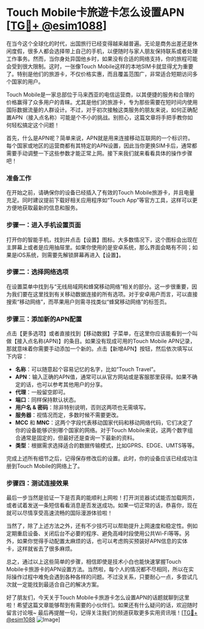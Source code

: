 # Touch Mobile卡旅遊卡怎么设置APN [[TG💪+ @esim1088](https://t.me/s/esim1088)]

在当今这个全球化的时代，出国旅行已经变得越来越普遍。无论是商务出差还是休闲度假，很多人都会选择带上自己的手机，以便随时与家人朋友保持联系或者处理工作事务。然而，当你身处异国他乡时，如果没有合适的网络支持，你的旅程可能会受到很大限制。这时，一张像Touch Mobile这样的本地SIM卡就显得尤为重要了。特别是他们的旅游卡，不仅价格实惠，而且覆盖范围广，非常适合短期访问多个国家的用户。

Touch Mobile是一家总部位于马来西亚的电信运营商，以其便捷的服务和合理的价格赢得了众多用户的青睐。尤其是他们的旅游卡，专为那些需要在短时间内使用国际数据流量的人群设计。不过，对于初次接触这类服务的朋友来说，如何正确配置APN（接入点名称）可能是个不小的挑战。别担心，这篇文章将手把手教你如何轻松搞定这个问题！

首先，什么是APN呢？简单来说，APN就是用来连接移动互联网的一个标识符。每个国家或地区的运营商都有其特定的APN设置，因此当你更换SIM卡后，通常都需要手动调整一下这些参数才能正常上网。接下来我们就来看看具体的操作步骤吧！

### 准备工作

在开始之前，请确保你的设备已经插入了有效的Touch Mobile旅游卡，并且电量充足。同时建议提前下载好相关应用程序如“Touch App”等官方工具，这样可以更方便地获取最新的信息和服务。

### 步骤一：进入手机设置页面

打开你的智能手机，找到并点击【设置】图标。大多数情况下，这个图标会出现在主屏幕上或者是应用抽屉里。如果你使用的是安卓系统，那么界面会略有不同；如果是iOS系统，则需要先解锁屏幕再进入【设置】。

### 步骤二：选择网络选项

在设置菜单中找到与“无线局域网和蜂窝移动网络”相关的部分。这一步很重要，因为我们要在这里找到有关移动数据连接的所有选项。对于安卓用户而言，可以直接搜索“移动网络”，而苹果用户则需寻找类似“蜂窝移动网络”的标签页。

### 步骤三：添加新的APN配置

点击【更多选项】或者直接找到【移动数据】子菜单，在这里你应该能看到一个叫做【接入点名称(APN)】的条目。如果没有现成可用的Touch Mobile APN记录，那就意味着你需要手动添加一个新的。点击【新增APN】按钮，然后依次填写以下内容：

- **名称**：可以随意起个容易记忆的名字，比如“Touch Travel”。
- **APN**：输入正确的APN值，通常可以从官方网站或是客服那里获得。如果不确定的话，也可以参考其他用户的分享。
- **代理**：一般留空即可。
- **端口**：同样保持默认状态。
- **用户名 & 密码**：除非特别说明，否则这两项也无需填写。
- **服务器**：视情况而定，多数时候不需要更改。
- **MCC** 和 **MNC**：这两个字段代表移动国家代码和移动网络代码，它们决定了你的设备能够识别哪个国家的网络。对于Touch Mobile来说，这两个数字组合通常是固定的，但最好还是查询一下最新的资料。
- **类型**：根据需求选择适合的数据传输模式，比如GPRS、EDGE、UMTS等等。

完成上述所有细节之后，记得保存修改后的设置。此时，你的设备应该已经成功注册到Touch Mobile的网络上了。

### 步骤四：测试连接效果

最后一步当然是验证一下是否真的能顺利上网啦！打开浏览器试试能否加载网页，或者试着发送一条短信看看消息是否发送成功。如果一切正常的话，恭喜你，现在就可以尽情享受高速流畅的国际漫游体验啦！

当然了，除了上述方法之外，还有不少技巧可以帮助提升上网速度和稳定性。例如定期重启设备、关闭后台不必要的程序、避免高峰时段使用公共Wi-Fi等等。另外，如果你觉得手动配置太麻烦的话，也可以考虑购买预装好APN信息的实体卡，这样就省去了很多麻烦。

总之，通过以上这些简单的步骤，相信即使是技术小白也能快速掌握Touch Mobile卡旅游卡的APN设置方法。当然啦，每个人的情况都不尽相同，所以在实际操作过程中难免会遇到各种各样的问题。不过没关系，只要耐心一点，多尝试几次就一定能找到最适合自己的解决方案。

好了朋友们，今天关于Touch Mobile卡旅游卡怎么设置APN的话题就聊到这里啦！希望这篇文章能够帮到有需要的小伙伴们。如果还有什么疑问的话，欢迎随时留言讨论哦~ 最后再提醒一句，记得关注我们的频道获取更多实用资讯哦！[[TG💪+ @esim1088](https://t.me/s/esim1088) ![Image](https://i.postimg.cc/4NQfJmqS/Snipaste-2025-05-13-00-14-12.png)]